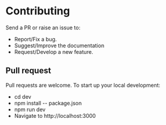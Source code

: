 # Contributing

Send a PR or raise an issue to:

- Report/Fix a bug.
- Suggest/Improve the documentation
- Request/Develop a new feature.

## Pull request

Pull requests are welcome. To start up your local development:

- cd dev
- npm install -- package.json
- npm run dev
- Navigate to http://localhost:3000
